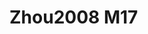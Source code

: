<a name="material" />

# Zhou2008 M17
<script type="application/ld+json">
  {
    "@context": "https://schema.org/",
    "@type": "ChemicalSubstance",
    "http://purl.org/dc/terms/conformsTo":
      {
        "@type": "CreativeWork",
        "@id": "https://bioschemas.org/profiles/ChemicalSubstance/0.4-RELEASE/"
      },
    "@id": "https://egonw.github.io/nanowiki/nanowiki229.html#material",
    "name": "Zhou2008 M17",
    "sameAs": "http://127.0.0.1/mediawiki/index.php/Special:URIResolver/Zhou2008_M17"
  }
</script>

